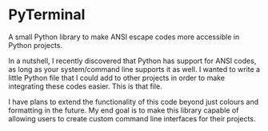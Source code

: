 # PyTerminal
A small Python library to make ANSI escape codes more accessible in Python projects.

In a nutshell, I recently discovered that Python has support for ANSI codes, as long as your system/command line supports it as well. I wanted to write a little Python file that I could add to other projects in order to make integrating these codes easier. This is that file.

I have plans to extend the functionality of this code beyond just colours and formatting in the future. My end goal is to make this library capable of allowing users to create custom command line interfaces for their projects.
